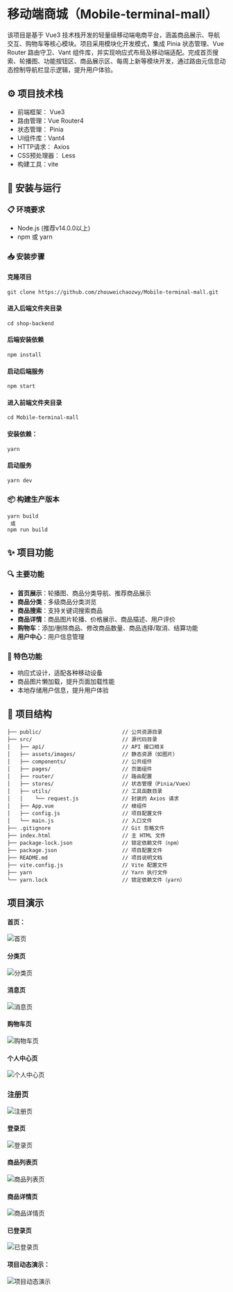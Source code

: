 # 移动端商城（Mobile-terminal-mall）
该项目是基于 Vue3 技术栈开发的轻量级移动端电商平台，涵盖商品展示、导航交互、购物车等核心模块。项目采用模块化开发模式，集成 Pinia 状态管理、Vue Router 路由守卫、Vant 组件库，并实现响应式布局及移动端适配。完成首页搜索、轮播图、功能按钮区、商品展示区、每周上新等模块开发，通过路由元信息动态控制导航栏显示逻辑，提升用户体验。
## ⚙️ 项目技术栈
- 前端框架： Vue3
- 路由管理：Vue Router4
- 状态管理： Pinia 
- UI组件库：Vant4
- HTTP请求： Axios    
- CSS预处理器： Less
- 构建工具：vite
## 🚀 安装与运行
### 📋 环境要求
- Node.js (推荐v14.0.0以上)
- npm 或 yarn
### 📥 安装步骤
#### 克隆项目
```
git clone https://github.com/zhouweichaozwy/Mobile-terminal-mall.git
```
#### 进入后端文件夹目录

```
cd shop-backend
```

#### 后端安装依赖

```
npm install      
```

#### 启动后端服务

```
npm start
```

#### 进入前端文件夹目录
```
cd Mobile-terminal-mall
```

#### 安装依赖：

```
yarn
```

#### 启动服务

```
yarn dev
```
### 📦 构建生产版本
```
yarn build
 或
npm run build
```
## ✨ 项目功能
### 🔍 主要功能
- **首页展示**：轮播图、商品分类导航、推荐商品展示
- **商品分类**：多级商品分类浏览
- **商品搜索**：支持关键词搜索商品
- **商品详情**：商品图片轮播、价格展示、商品描述、用户评价
- **购物车**：添加/删除商品、修改商品数量、商品选择/取消、结算功能
- **用户中心**：用户信息管理
### 🌟 特色功能
- 响应式设计，适配各种移动设备
- 商品图片懒加载，提升页面加载性能
- 本地存储用户信息，提升用户体验
## 📁 项目结构
```
├── public/                          // 公共资源目录
├── src/                             // 源代码目录
│   ├── api/                         // API 接口相关
│   ├── assets/images/               // 静态资源（如图片）
│   ├── components/                  // 公共组件
│   ├── pages/                       // 页面组件
│   ├── router/                      // 路由配置
│   ├── stores/                      // 状态管理（Pinia/Vuex）
│   ├── utils/                       // 工具函数目录
│   │    └── request.js              // 封装的 Axios 请求
│   ├── App.vue                      // 根组件
│   ├── config.js                    // 项目配置文件
│   └── main.js                      // 入口文件
├── .gitignore                       // Git 忽略文件
├── index.html                       // 主 HTML 文件
├── package-lock.json                // 锁定依赖文件（npm）
├── package.json                     // 项目配置文件
├── README.md                        // 项目说明文档
├── vite.config.js                   // Vite 配置文件
├── yarn                             // Yarn 执行文件
└── yarn.lock                        // 锁定依赖文件（yarn）
```
## 项目演示



#### 首页：

![首页](https://cdn.jsdelivr.net/gh/zhouweichaozwy/Mobile-terminal-mall@main/README.assets/image-20250328162958709.png)

#### 分类页

![分类页](https://cdn.jsdelivr.net/gh/zhouweichaozwy/Mobile-terminal-mall@main/README.assets/image-20250328163542566.png)

#### 消息页

![消息页](https://cdn.jsdelivr.net/gh/zhouweichaozwy/Mobile-terminal-mall@main/README.assets/image-20250328163614055.png)

#### 购物车页

![购物车页](https://cdn.jsdelivr.net/gh/zhouweichaozwy/Mobile-terminal-mall@main/README.assets/image-20250328163709927.png)

#### 个人中心页

![个人中心页](https://cdn.jsdelivr.net/gh/zhouweichaozwy/Mobile-terminal-mall@main/README.assets/image-20250328163746424.png)

### 注册页

![注册页](https://cdn.jsdelivr.net/gh/zhouweichaozwy/Mobile-terminal-mall@main/README.assets/image-20250328163928941.png)

#### 登录页

![登录页](https://cdn.jsdelivr.net/gh/zhouweichaozwy/Mobile-terminal-mall@main/README.assets/image-20250328164033207.png)

#### 商品列表页

![商品列表页](https://cdn.jsdelivr.net/gh/zhouweichaozwy/Mobile-terminal-mall@main/README.assets/image-20250328164126174.png)

#### 商品详情页

![商品详情页](https://cdn.jsdelivr.net/gh/zhouweichaozwy/Mobile-terminal-mall@main/README.assets/image-20250328164211120.png)

#### 已登录页

![已登录页](https://cdn.jsdelivr.net/gh/zhouweichaozwy/Mobile-terminal-mall@main/README.assets/image-20250328164337109.png)

#### 项目动态演示：

![项目动态演示](https://cdn.jsdelivr.net/gh/zhouweichaozwy/Mobile-terminal-mall@main/README.assets/10.gif)
